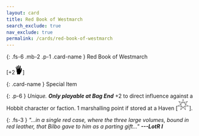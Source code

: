 ```yaml
---
layout: card
title: Red Book of Westmarch
search_exclude: true
nav_exclude: true
permalink: /cards/red-book-of-westmarch
---
```


{: .fs-6 .mb-2 .p-1 .card-name }
Red Book of Westmarch

\[+2![](/assets/images/di.svg)]
 
{: .card-name }
Special Item

{: .p-6 }
_Unique._ ***Only playable at Bag End*** +2 to direct influence against a Hobbit character or faction. 1 marshalling point if stored at a Haven \[![](/assets/images/free-haven.svg)].
 
{: .fs-3 }
_"...in a single red case, where the three large volumes, bound in red leather, that Bilbo gave to him as a parting gift..." **---LotR I**_
 
